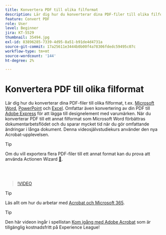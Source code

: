 ```yaml
---
title: Konvertera PDF till olika filformat
description: Lär dig hur du konverterar dina PDF-filer till olika filformat - som Microsoft Word, Excel eller PowerPoint
feature: Convert PDF
role: User
level: Beginner
jira: KT-5529
thumbnail: 35494.jpg
exl-id: 83896285-7339-4d95-8a51-b91de4d4731a
source-git-commit: 17a25611e3444b0b00f4a78306fdedc59495c07c
workflow-type: tm+mt
source-wordcount: '144'
ht-degree: 2%

---
```


# Konvertera PDF till olika filformat

Lär dig hur du konverterar dina PDF-filer till olika filformat, t.ex. [Microsoft Word](https://www.adobe.com/se/acrobat/online/pdf-to-word.html), [PowerPoint](https://www.adobe.com/se/acrobat/online/pdf-to-ppt.html) och [Excel](https://www.adobe.com/se/acrobat/online/pdf-to-excel.html). Omfattar även konvertering av din PDF till [Adobe Express](https://express.adobe.com) för att lägga till designelement med varumärken. När du konverterar PDF till ett annat filformat som Microsoft Word förbättras dokumentarbetsflödet och du sparar mycket tid när du gör omfattande ändringar i långa dokument. Denna videosjälvstudiekurs använder den nya Acrobat-upplevelsen.

>[!TIP]
>
>Om du vill exportera flera PDF-filer till ett annat format kan du prova att använda Actionen Wizard [&#128279;](../advanced-tasks/action.md).

<br> 

>[!VIDEO](https://video.tv.adobe.com/v/35494?enablevpops&quality=12&learn=on&hidetitle=true)

>[!TIP]
>
>Läs allt om hur du arbetar med [Acrobat och Microsoft 365](../integrate/integrate-overview.md).

>[!TIP]
>
>Den här videon ingår i spellistan [Kom igång med Adobe Acrobat](https://experienceleague.adobe.com/en/playlists/acrobat-get-started-business-users) som är tillgänglig kostnadsfritt på Experience League!
